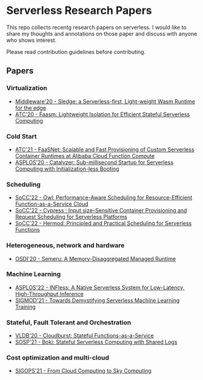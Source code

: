 # Serverless Research Papers

This repo collects recentg research papers on serverless. I would like to share my thoughts and annotations on those paper and discuss with anyone who shows interest.

Please read contribution guidelines before contributing.

## Papers

### Virtualization

- [Middleware'20 - Sledge: a Serverless-first, Light-weight Wasm Runtime for the edge](https://www2.seas.gwu.edu/~gparmer/publications/middleware20sledge.pdf)
- [ATC'20 - Faasm: Lightweight Isolation for Efficient Stateful Serverless Computing](https://www.usenix.org/conference/atc20/presentation/shillaker)

### Cold Start

- [ATC'21 - FaaSNet: Scalable and Fast Provisioning of Custom Serverless Container Runtimes at Alibaba Cloud Function Compute](https://www.usenix.org/system/files/atc21-wang-ao.pdf)
- [ASPLOS’20 - Catalyzer: Sub-millisecond Startup for Serverless Computing with Initialization-less Booting](https://ipads.se.sjtu.edu.cn/_media/publications/catalyzer-asplos20.pdf)

### Scheduling

- [SoCC'22 - Owl: Performance-Aware Scheduling for Resource-Efficient Function-as-a-Service Cloud](https://cse.hkust.edu.hk/~weiwa/papers/owl-socc2022.pdf)
- [SoCC'22 - Cypress : Input size–Sensitive Container Provisioning and Request Scheduling for Serverless Platforms](https://dl.acm.org/doi/pdf/10.1145/3542929.3563464)
- [SoCC'22 - Hermod: Principled and Practical Scheduling for Serverless Functions](https://dl.acm.org/doi/pdf/10.1145/3542929.3563468)

### Heterogeneous, network and hardware

- [OSDI'20 - Semeru: A Memory-Disaggregated Managed Runtime](https://www.usenix.org/conference/osdi20/presentation/wang)

### Machine Learning

- [ASPLOS'22 - INFless: A Native Serverless System for Low-Latency, High-Throughput Inference](https://dl.acm.org/doi/10.1145/3503222.3507709)
- [SIGMOD'21 - Towards Demystifying Serverless Machine Learning Training](https://anakli.inf.ethz.ch/papers/serverless-sigmod2021.pdf)

### Stateful, Fault Tolerant and Orchestration

- [VLDB'20 - Cloudburst: Stateful Functions-as-a-Service](http://www.vldb.org/pvldb/vol13/p2438-sreekanti.pdf)
- [SOSP'21 - Boki: Stateful Serverless Computing with Shared Logs](https://www.cs.utexas.edu/~zjia/boki-sosp21.pdf)

### Cost optimization and multi-cloud

- [SIGOPS'21 - From Cloud Computing to Sky Computing](https://sigops.org/s/conferences/hotos/2021/papers/hotos21-s02-stoica.pdf)
